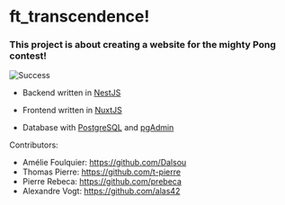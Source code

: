 # ft_transcendence!

### This project is about creating a website for the mighty Pong contest!

![Success](https://user-images.githubusercontent.com/58135780/183483048-1764cf0d-e316-4ba9-be90-17a4c35a5574.PNG)


- Backend written in [NestJS](https://nestjs.com/)

- Frontend written in [NuxtJS](https://nuxtjs.org/)

- Database with [PostgreSQL](https://www.postgresql.org/) and [pgAdmin](https://www.pgadmin.org/)

Contributors:
 - Amélie Foulquier: https://github.com/Dalsou
 - Thomas Pierre: https://github.com/t-pierre
 - Pierre Rebeca: https://github.com/prebeca
 - Alexandre Vogt: https://github.com/alas42

